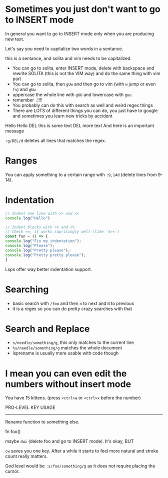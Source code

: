 # Sometimes you just don't want to go to INSERT mode 

In general you want to go to INSERT mode only when you are producing new text.

Let's say you need to capitalize two words in a sentance.

this is a sentance, and solita and vim needs to be capitalized.

- You can go to solita, enter INSERT mode, delete with backspace and rewrite SOLITA (this is not the VIM way) and do the same thing with vim part
- You can go to solita, then `gUw` and then go to vim (with `w` jump or even `fv`) and `gUw`
- uppercase the whole line with `gUU` and lowercase with `guu`
- remember `.`!!!! 
- You probably can do this with search as well and weird regex things
- There are LOTS of different things you can do, you just have to google and sometimes you learn new tricks by accident

Hello Hello
DEL this is some text
DEL more text
And here is an important message

`:g/DEL/d` deletes all lines that matches the regex.

# Ranges

You can apply something to a certain range with `:9,14d` (delete lines from 9-14).

# Indentation

```js
// Indent one line with >> and <<
console.log("Hello")

// Indent blocks with >% and <%
// Check ==, it works suprisingly well (like `4==`)
const fun = () => {
console.log("Fix my indentation");
console.log("Please");
console.log("Pretty please");
console.log("Pretty pretty please");
}
```

Lsps offer way better indentation support.

# Searching

- basic search with `/foo` <ENTER> and then `n` to next and `N` to previous
- it is a regex so you can do pretty crazy searches with that

# Search and Replace

- `s/needle/something/g`, this only matches to the current line
- `%s/needle/something/g` matches the whole document
- lsprename is usually more usable with code though

# I mean you can even edit the numbers without insert mode

You have 15 kittens. (press `<ctrl>a` or `<ctrl>x` before the number)

PRO-LEVEL KEY USAGE
*******************

Rename function to something else. 

fn foo()

maybe `dwi` (delete foo and go to INSERT mode). It's okay, BUT

`cw` saves you one key. After a while it starts to feel more natural and stroke count really matters.

God level would be `:s/foo/something/g` as it does not require placing the cursor.

